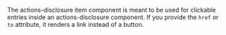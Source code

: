 The actions-disclosure item component is meant to be used for clickable entries inside
an actions-disclosure component. If you provide the `href` or `to`  attribute,
it renders a link instead of a button.
